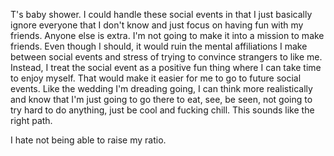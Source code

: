 T's baby shower. I could handle these social events in that I just basically ignore everyone that I don't know and just focus on having fun with my friends. Anyone else is extra. I'm not going to make it into a mission to make friends. Even though I should, it would ruin the mental affiliations I make between social events and stress of trying to convince strangers to like me. Instead, I treat the social event as a positive fun thing where I can take time to enjoy myself. That would make it easier for me to go to future social events. Like the wedding I'm dreading going, I can think more realistically and know that I'm just going to go there to eat, see, be seen, not going to try hard to do anything, just be cool and fucking chill. This sounds like the right path.

I hate not being able to raise my ratio.
